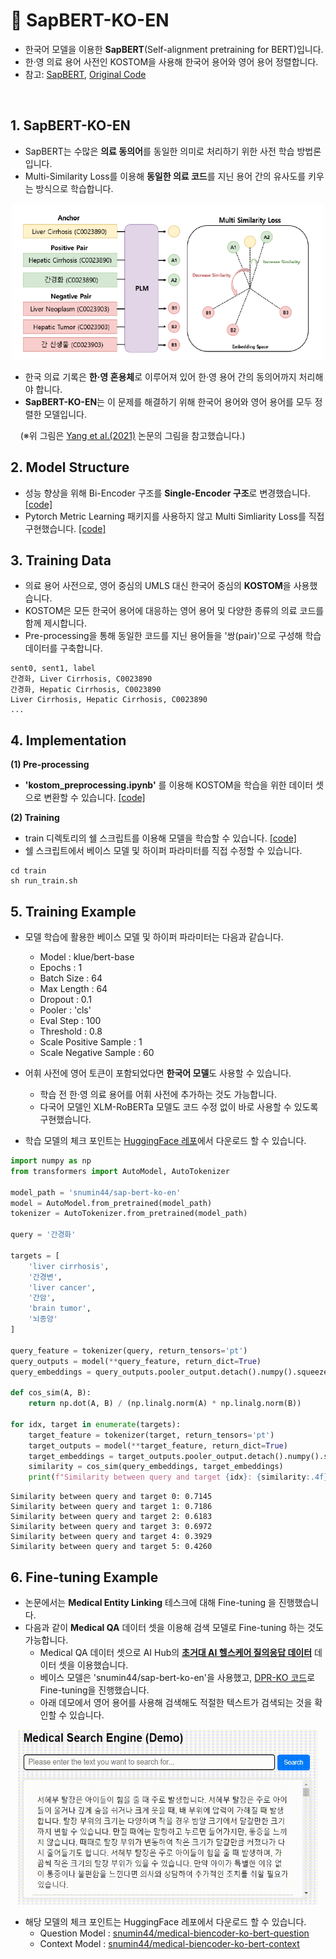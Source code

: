 # 🍊 SapBERT-KO-EN

- 한국어 모델을 이용한 **SapBERT**(Self-alignment pretraining for BERT)입니다.
- 한·영 의료 용어 사전인 KOSTOM을 사용해 한국어 용어와 영어 용어 정렬합니다.
- 참고: [SapBERT](https://aclanthology.org/2021.naacl-main.334.pdf), [Original Code](https://github.com/cambridgeltl/sapbert) 

&nbsp;

## 1. SapBERT-KO-EN

- SapBERT는 수많은 **의료 동의어**를 동일한 의미로 처리하기 위한 사전 학습 방법론입니다.
- Multi-Similarity Loss를 이용해 **동일한 의료 코드**를 지닌 용어 간의 유사도를 키우는 방식으로 학습합니다.

<p align="center">
<img src="sapbert_ko_en.PNG" alt="example image" width="500" height="250"/>
</p>

- 한국 의료 기록은 **한·영 혼용체**로 이루어져 있어 한·영 용어 간의 동의어까지 처리해야 합니다.  
- **SapBERT-KO-EN**는 이 문제를 해결하기 위해 한국어 용어와 영어 용어를 모두 정렬한 모델입니다.  

&nbsp;&nbsp;&nbsp;&nbsp;(※위 그림은 [Yang et al.(2021)](https://aclanthology.org/2022.findings-emnlp.127/) 논문의 그림을 참고했습니다.)

## 2. Model Structure

- 성능 향상을 위해 Bi-Encoder 구조를 **Single-Encoder 구조**로 변경했습니다. [\[code\]](https://github.com/snumin44/SapBERT-KO-EN/blob/main/src/model.py)
- Pytorch Metric Learning 패키지를 사용하지 않고 Multi Simliarity Loss를 직접 구현했습니다. [\[code\]](https://github.com/snumin44/SapBERT-KO-EN/blob/main/src/loss.py)
  
## 3. Training Data
- 의료 용어 사전으로, 영어 중심의 UMLS 대신 한국어 중심의 **KOSTOM**을 사용했습니다.   
- KOSTOM은 모든 한국어 용어에 대응하는 영어 용어 및 다양한 종류의 의료 코드를 함께 제시합니다.
- Pre-processing을 통해 동일한 코드를 지닌 용어들을 '쌍(pair)'으로 구성해 학습 데이터를 구축합니다.
```
sent0, sent1, label
간경화, Liver Cirrhosis, C0023890
간경화, Hepatic Cirrhosis, C0023890
Liver Cirrhosis, Hepatic Cirrhosis, C0023890
...
```

## 4. Implementation

**(1) Pre-processing**
- **'kostom_preprocessing.ipynb'** 를 이용해 KOSTOM을 학습을 위한 데이터 셋으로 변환할 수 있습니다. [\[code\]](https://github.com/snumin44/SapBERT-KO-EN/tree/main/data)

**(2) Training**
- train 디렉토리의 쉘 스크립트를 이용해 모델을 학습할 수 있습니다. [\[code\]](https://github.com/snumin44/SapBERT-KO-EN/tree/main/train)
- 쉘 스크립트에서 베이스 모델 및 하이퍼 파라미터를 직접 수정할 수 있습니다.  
```
cd train
sh run_train.sh
```
## 5. Training Example
- 모델 학습에 활용한 베이스 모델 및 하이퍼 파라미터는 다음과 같습니다.
  - Model : klue/bert-base
  - Epochs : 1
  - Batch Size : 64
  - Max Length : 64
  - Dropout : 0.1
  - Pooler : 'cls'
  - Eval Step : 100
  - Threshold : 0.8
  - Scale Positive Sample : 1
  - Scale Negative Sample : 60

- 어휘 사전에 영어 토큰이 포함되었다면 **한국어 모델**도 사용할 수 있습니다.
  - 학습 전 한·영 의료 용어를 어휘 사전에 추가하는 것도 가능합니다.
  - 다국어 모델인 XLM-RoBERTa 모델도 코드 수정 없이 바로 사용할 수 있도록 구현했습니다.
    
- 학습 모델의 체크 포인트는 [HuggingFace 레포](https://huggingface.co/snumin44/sap-bert-ko-en)에서 다운로드 할 수 있습니다. 

```python
import numpy as np
from transformers import AutoModel, AutoTokenizer

model_path = 'snumin44/sap-bert-ko-en'
model = AutoModel.from_pretrained(model_path)
tokenizer = AutoTokenizer.from_pretrained(model_path)

query = '간경화'

targets = [
    'liver cirrhosis',
    '간경변',
    'liver cancer',
    '간암',
    'brain tumor',
    '뇌종양'
]

query_feature = tokenizer(query, return_tensors='pt')
query_outputs = model(**query_feature, return_dict=True)
query_embeddings = query_outputs.pooler_output.detach().numpy().squeeze()

def cos_sim(A, B):
    return np.dot(A, B) / (np.linalg.norm(A) * np.linalg.norm(B))

for idx, target in enumerate(targets):
    target_feature = tokenizer(target, return_tensors='pt')
    target_outputs = model(**target_feature, return_dict=True)
    target_embeddings = target_outputs.pooler_output.detach().numpy().squeeze()
    similarity = cos_sim(query_embeddings, target_embeddings)
    print(f"Similarity between query and target {idx}: {similarity:.4f}")
```
```
Similarity between query and target 0: 0.7145
Similarity between query and target 1: 0.7186
Similarity between query and target 2: 0.6183
Similarity between query and target 3: 0.6972
Similarity between query and target 4: 0.3929
Similarity between query and target 5: 0.4260
```

## 6. Fine-tuning Example

- 논문에서는 **Medical Entity Linking** 테스크에 대해 Fine-tuning 을 진행했습니다.
- 다음과 같이 **Medical QA** 데이터 셋을 이용해 검색 모델로 Fine-tuning 하는 것도 가능합니다.
  - Medical QA 데이터 셋으로 AI Hub의 **[초거대 AI 헬스케어 질의응답 데이터](https://aihub.or.kr/aihubdata/data/view.do?currMenu=115&topMenu=100&dataSetSn=71762)** 데이터 셋을 이용했습니다.
  - 베이스 모델은 'snumin44/sap-bert-ko-en'을 사용했고, [DPR-KO 코드](https://github.com/snumin44/DPR-KO)로 Fine-tuning을 진행했습니다.
  - 아래 데모에서 영어 용어를 사용해 검색해도 적절한 텍스트가 검색되는 것을 확인할 수 있습니다.

<p align="center">
<img src="medical_search.gif" width="480" height="280" alt="Medical Search Engine (Demo)">
</p>

- 해당 모델의 체크 포인트는 HuggingFace 레포에서 다운로드 할 수 있습니다.
  - Question Model : [snumin44/medical-biencoder-ko-bert-question](snumin44/medical-biencoder-ko-bert-question)
  - Context Model : [snumin44/medical-biencoder-ko-bert-context](snumin44/medical-biencoder-ko-bert-context)
